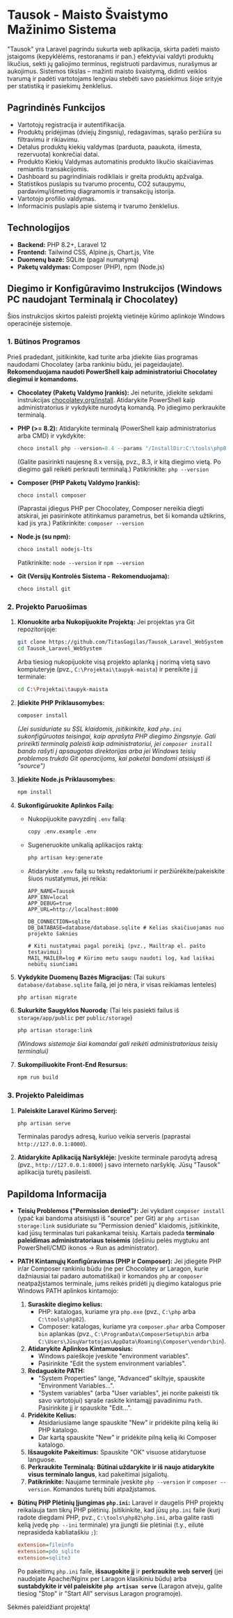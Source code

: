 # Tausok - Maisto Švaistymo Mažinimo Sistema

"Tausok" yra Laravel pagrindu sukurta web aplikacija, skirta padėti maisto įstaigoms (kepyklėlėms, restoranams ir pan.) efektyviai valdyti produktų likučius, sekti jų galiojimo terminus, registruoti pardavimus, nurašymus ar aukojimus. Sistemos tikslas – mažinti maisto švaistymą, didinti veiklos tvarumą ir padėti vartotojams lengviau stebėti savo pasiekimus šioje srityje per statistiką ir pasiekimų ženklelius.

## Pagrindinės Funkcijos

* Vartotojų registracija ir autentifikacija.
* Produktų pridėjimas (dviejų žingsnių), redagavimas, sąrašo peržiūra su filtravimu ir rikiavimu.
* Detalus produktų kiekių valdymas (parduota, paaukota, išmesta, rezervuota) konkrečiai datai.
* Produkto Kiekių Valdymas automatinis produkto likučio skaičiavimas remiantis transakcijomis.
* Dashboard su pagrindiniais rodikliais ir greita produktų apžvalga.
* Statistikos puslapis su tvarumo procentu, CO2 sutaupymu, pardavimų/išmetimų diagramomis ir transakcijų istorija.
* Vartotojo profilio valdymas.
* Informacinis puslapis apie sistemą ir tvarumo ženklelius.

## Technologijos

* **Backend:** PHP 8.2+, Laravel 12
* **Frontend:** Tailwind CSS, Alpine.js, Chart.js, Vite
* **Duomenų bazė:** SQLite (pagal numatymą)
* **Paketų valdymas:** Composer (PHP), npm (Node.js)

## Diegimo ir Konfigūravimo Instrukcijos (Windows PC naudojant Terminalą ir Chocolatey)

Šios instrukcijos skirtos paleisti projektą vietinėje kūrimo aplinkoje Windows operacinėje sistemoje.

### 1. Būtinos Programos

Prieš pradedant, įsitikinkite, kad turite arba įdiekite šias programas naudodami Chocolatey (arba rankiniu būdu, jei pageidaujate). **Rekomenduojama naudoti PowerShell kaip administratoriui Chocolatey diegimui ir komandoms.**

* **Chocolatey (Paketų Valdymo Įrankis):**
  Jei neturite, įdiekite sekdami instrukcijas [chocolatey.org/install](https://chocolatey.org/install). Atidarykite PowerShell kaip administratorius ir vykdykite nurodytą komandą. Po įdiegimo perkraukite terminalą.

* **PHP (>= 8.2):**
  Atidarykite terminalą (PowerShell kaip administratorius arba CMD) ir vykdykite:
    ```powershell
    choco install php --version=8.4 --params "/InstallDir:C:\tools\php84"
    ```
  (Galite pasirinkti naujesnę 8.x versiją, pvz., 8.3, ir kitą diegimo vietą. Po diegimo gali reikėti perkrauti terminalą.)
  Patikrinkite: `php --version`

* **Composer (PHP Paketų Valdymo Įrankis):**
    ```powershell
    choco install composer
    ```
  (Paprastai įdiegus PHP per Chocolatey, Composer nereikia diegti atskirai, jei pasirinkote atitinkamus parametrus, bet ši komanda užtikrins, kad jis yra.)
  Patikrinkite: `composer --version`

* **Node.js (su npm):**
    ```powershell
    choco install nodejs-lts
    ```
  Patikrinkite: `node --version` ir `npm --version`

* **Git (Versijų Kontrolės Sistema - Rekomenduojama):**
    ```powershell
    choco install git
    ```

### 2. Projekto Paruošimas

1.  **Klonuokite arba Nukopijuokite Projektą:**
    Jei projektas yra Git repozitorijoje:
    ```bash
    git clone https://github.com/TitasGagilas/Tausok_Laravel_WebSystem
    cd Tausok_Laravel_WebSystem
    ```
    Arba tiesiog nukopijuokite visą projekto aplanką į norimą vietą savo kompiuteryje (pvz., `C:\Projektai\taupyk-maista`) ir pereikite į jį terminale:
    ```bash
    cd C:\Projektai\taupyk-maista
    ```

2.  **Įdiekite PHP Priklausomybes:**
    ```bash
    composer install
    ```
    *(Jei susiduriate su SSL klaidomis, įsitikinkite, kad `php.ini` sukonfigūruotas teisingai, kaip aprašyta PHP diegimo žingsnyje. Gali prireikti terminalą paleisti kaip administratoriui, jei `composer install` bando rašyti į apsaugotas direktorijas arba jei Windows teisių problemos trukdo Git operacijoms, kai paketai bandomi atsisiųsti iš "source")*

3.  **Įdiekite Node.js Priklausomybes:**
    ```bash
    npm install
    ```

4.  **Sukonfigūruokite Aplinkos Failą:**
    * Nukopijuokite pavyzdinį `.env` failą:
        ```bash
        copy .env.example .env
        ```
    * Sugeneruokite unikalią aplikacijos raktą:
        ```bash
        php artisan key:generate
        ```
    * Atidarykite `.env` failą su tekstų redaktoriumi ir peržiūrėkite/pakeiskite šiuos nustatymus, jei reikia:
        ```dotenv
        APP_NAME=Tausok
        APP_ENV=local
        APP_DEBUG=true
        APP_URL=http://localhost:8000

        DB_CONNECTION=sqlite
        DB_DATABASE=database/database.sqlite # Kelias skaičiuojamas nuo projekto šaknies

        # Kiti nustatymai pagal poreikį (pvz., Mailtrap el. pašto testavimui)
        MAIL_MAILER=log # Kūrimo metu saugu naudoti log, kad laiškai nebūtų siunčiami
        ```

5.  **Vykdykite Duomenų Bazės Migracijas:**
    (Tai sukurs `database/database.sqlite` failą, jei jo nėra, ir visas reikiamas lenteles)
    ```bash
    php artisan migrate
    ```

6.  **Sukurkite Saugyklos Nuorodą:**
    (Tai leis pasiekti failus iš `storage/app/public` per `public/storage`)
    ```bash
    php artisan storage:link
    ```
    *(Windows sistemoje šiai komandai gali reikėti administratoriaus teisių terminalui)*

7.  **Sukompiliuokite Front-End Resursus:**
    ```bash
    npm run build
    ```

### 3. Projekto Paleidimas

1.  **Paleiskite Laravel Kūrimo Serverį:**
    ```bash
    php artisan serve
    ```
    Terminalas parodys adresą, kuriuo veikia serveris (paprastai `http://127.0.0.1:8000`).

2.  **Atidarykite Aplikaciją Naršyklėje:**
    Įveskite terminale parodytą adresą (pvz., `http://127.0.0.1:8000`) į savo interneto naršyklę. Jūsų "Tausok" aplikacija turėtų pasileisti.

## Papildoma Informacija

* **Teisių Problemos ("Permission denied"):**
    Jei vykdant `composer install` (ypač kai bandoma atsisiųsti iš "source" per Git) ar `php artisan storage:link` susiduriate su "Permission denied" klaidomis, įsitikinkite, kad jūsų terminalas turi pakankamai teisių. Kartais padeda **terminalo paleidimas administratoriaus teisėmis** (dešiniu pelės mygtuku ant PowerShell/CMD ikonos -> Run as administrator).

* **PATH Kintamųjų Konfigūravimas (PHP ir Composer):**
    Jei įdiegėte PHP ir/ar Composer rankiniu būdu (ne per Chocolatey ar Laragon, kurie dažniausiai tai padaro automatiškai) ir komandos `php` ar `composer` neatpažįstamos terminale, jums reikės pridėti jų diegimo katalogus prie Windows PATH aplinkos kintamojo:
    1.  **Suraskite diegimo kelius:**
        * PHP: katalogas, kuriame yra `php.exe` (pvz., `C:\php` arba `C:\tools\php82`).
        * Composer: katalogas, kuriame yra `composer.phar` arba Composer `bin` aplankas (pvz., `C:\ProgramData\ComposerSetup\bin` arba `C:\Users\JūsųVartotojas\AppData\Roaming\Composer\vendor\bin`).
    2.  **Atidarykite Aplinkos Kintamuosius:**
        * Windows paieškoje įveskite "environment variables".
        * Pasirinkite "Edit the system environment variables".
    3.  **Redaguokite PATH:**
        * "System Properties" lange, "Advanced" skiltyje, spauskite "Environment Variables...".
        * "System variables" (arba "User variables", jei norite pakeisti tik savo vartotojui) sąraše raskite kintamąjį pavadinimu `Path`. Pasirinkite jį ir spauskite "Edit...".
    4.  **Pridėkite Kelius:**
        * Atsidariusiame lange spauskite "New" ir pridėkite pilną kelią iki PHP katalogo.
        * Dar kartą spauskite "New" ir pridėkite pilną kelią iki Composer katalogo.
    5.  **Išsaugokite Pakeitimus:** Spauskite "OK" visuose atidarytuose languose.
    6.  **Perkraukite Terminalą:** **Būtinai uždarykite ir iš naujo atidarykite visus terminalo langus**, kad pakeitimai įsigaliotų.
    7.  **Patikrinkite:** Naujame terminale įveskite `php --version` ir `composer --version`. Komandos turėtų būti atpažįstamos.

* **Būtinų PHP Plėtinių Įjungimas `php.ini`:**
    Laravel ir daugelis PHP projektų reikalauja tam tikrų PHP plėtinių. Įsitikinkite, kad jūsų `php.ini` faile (kurį radote diegdami PHP, pvz., `C:\tools\php82\php.ini`, arba galite rasti kelią įvedę `php --ini` terminale) yra įjungti šie plėtiniai (t.y., eilutė neprasideda kabliataškiu `;`):
    ```ini
    extension=fileinfo
    extension=pdo_sqlite
    extension=sqlite3
    ```
    Po pakeitimų `php.ini` faile, **išsaugokite jį** ir **perkraukite web serverį** (jei naudojate Apache/Nginx per Laragon klasikiniu būdu) arba **sustabdykite ir vėl paleiskite `php artisan serve`** (Laragon atveju, galite tiesiog "Stop" ir "Start All" servisus Laragon programoje).

Sėkmės paleidžiant projektą!
